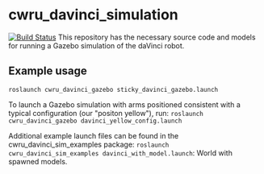 # cwru_davinci_simulation
[![Build Status](https://travis-ci.com/cwru-robotics/cwru_davinci_simulation.svg?token=vmJpRsmqSqhkx1eZReGx&branch=master)](https://travis-ci.com/cwru-robotics/cwru_davinci_simulation)
This repository has the necessary source code and models for running a Gazebo simulation of the daVinci robot.

## Example usage
`roslaunch cwru_davinci_gazebo sticky_davinci_gazebo.launch`

To launch a Gazebo simulation with arms positioned consistent with a typical configuration (our "positon yellow"), run:
`roslaunch cwru_davinci_gazebo davinci_yellow_config.launch`

Additional example launch files can be found in the cwru_davinci_sim_examples package:
`roslaunch cwru_davinci_sim_examples davinci_with_model.launch`: World with spawned models.
